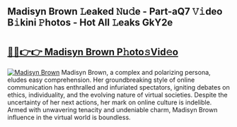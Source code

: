 ## Madisyn Brown 𝙻eaked 𝙽u𝚍e - Part-aQ7 𝚅𝚒deo B𝚒kini 𝙿hotos - Hot All 𝙻eaks GkY2e

# <h2><a href="http://ld1c5lk.urlbe.top/?page=Madisyn+Brown">🔗🔗👉👉 Madisyn Brown P𝚑oto𝚜Vid𝚎o</a></h2>

[![Madisyn Brown](https://i.imgur.com/eBuTRDB.gif)](http://ld1c5lk.urlbe.top/?page=Madisyn+Brown)
Madisyn Brown, a complex and polarizing persona, eludes easy comprehension. Her groundbreaking style of online communication has enthralled and infuriated spectators, igniting debates on ethics, individuality, and the evolving nature of virtual societies. Despite the uncertainty of her next actions, her mark on online culture is indelible. Armed with unwavering tenacity and undeniable charm, Madisyn Brown influence in the virtual world is boundless.
